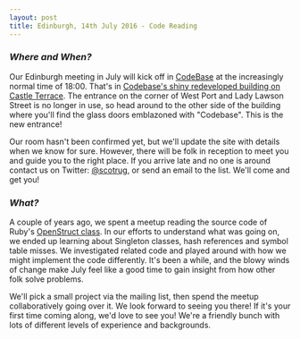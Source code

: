 ```yaml
---
layout: post
title: Edinburgh, 14th July 2016 - Code Reading
---
```


### *Where and When?*
Our Edinburgh meeting in July will kick off in <a href="http://www.thisiscodebase.com/">CodeBase</a> at the increasingly normal time of 18:00. That's in <a href="http://www.openstreetmap.org/node/2622756843#map=18/55.94652/-3.20081&layers=C">Codebase's shiny redeveloped building on Castle Terrace</a>. The entrance on the corner of West Port and Lady Lawson Street is no longer in use, so head around to the other side of the building where you'll find the glass doors emblazoned with "Codebase". This is the new entrance!

Our room hasn't been confirmed yet, but we'll update the site with details when we know for sure. However, there will be folk in reception to meet you and guide you to the right place. If you arrive late and no one is around contact us on Twitter: <a href="https://twitter.com/scotrug">@scotrug</a>, or send an email to the list. We'll come and get you!

### *What?*
A couple of years ago, we spent a meetup reading the source code of Ruby's <a href="https://github.com/ruby/ruby/blob/4a41a0f7d6bf01c491bd1031d7647b029e328b59/lib/ostruct.rb">OpenStruct class</a>. In our efforts to understand what was going on, we ended up learning about Singleton classes, hash references and symbol table misses. We investigated related code and played around with how we might implement the code differently. It's been a while, and the blowy winds of change make July feel like a good time to gain insight from how other folk solve problems.

We'll pick a small project via the mailing list, then spend the meetup collaboratively going over it. We look forward to seeing you there! If it's your first time coming along, we'd love to see you! We're a friendly bunch with lots of different levels of experience and backgrounds.
